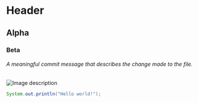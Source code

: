 # Header
## Alpha
### Beta
###### A meaningful commit message that describes the change made to the file.
![Image description](https://octodex.github.com/images/yaktocat.png)
``` java
System.out.println("Hello world!");
```
